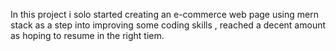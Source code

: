 In this project i solo started creating an e-commerce web page using mern stack 
as a step into improving some coding skills , reached a decent amount as hoping to resume in the right tiem.

